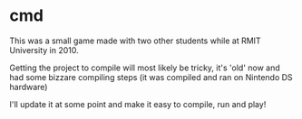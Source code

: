 cmd
===

This was a small game made with two other students while at RMIT University in 2010.

Getting the project to compile will most likely be tricky, it's 'old' now and had some bizzare compiling steps (it was compiled and ran on Nintendo DS hardware)

I'll update it at some point and make it easy to compile, run and play!
